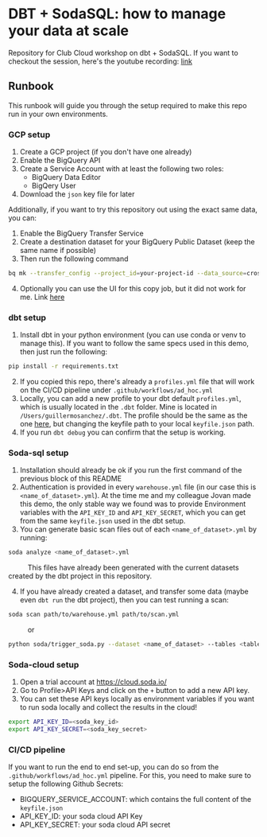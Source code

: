 # DBT + SodaSQL: how to manage your data at scale
Repository for Club Cloud workshop on dbt + SodaSQL. If you want to checkout the session, here's the youtube recording: [link](https://www.youtube.com/watch?v=_ITRXeYN9o4&list=PLC3RVtNPazW9tJfJjz20sNa3B8uzKAsAq&index=70)

## Runbook
This runbook will guide you through the setup required to make this repo run in your own environments.

### GCP setup
1. Create a GCP project (if you don't have one already)
2. Enable the BigQuery API
3. Create a Service Account with at least the following two roles:
    - BigQuery Data Editor
    - BigQery User
4. Download the `json` key file for later

Additionally, if you want to try this repository out using the exact same data, you can:
1. Enable the BigQuery Transfer Service
2. Create a destination dataset for your BigQuery Public Dataset (keep the same name if possible)
3. Then run the following command
```bash
bq mk --transfer_config --project_id=your-project-id --data_source=cross_region_copy --target_dataset=your-target-dataset --display_name='description' --params='{"source_dataset_id":"your-source-dataset","source_project_id":"your-project-id","overwrite_destination_table":"true"}'
```
4. Optionally you can use the UI for this copy job, but it did not work for me. Link [here](https://cloud.google.com/bigquery/docs/copying-datasets)

### dbt setup
1. Install dbt in your python environment (you can use conda or venv to manage this). If you want to follow the same specs used in this demo, then just run the following:
```bash
pip install -r requirements.txt
```
2. If you copied this repo, there's already a `profiles.yml` file that will work on the CI/CD pipeline under `.github/workflows/ad_hoc.yml`
3. Locally, you can add a new profile to your dbt default `profiles.yml`, which is usually located in the `.dbt` folder. Mine is located in `/Users/guillermosanchez/.dbt`. The profile should be the same as the one [here](./dbt/profiles.yml), but changing the keyfile path to your local `keyfile.json` path.
4. If you run `dbt debug` you can confirm that the setup is working.

### Soda-sql setup
1. Installation should already be ok if you run the first command of the previous block of this README
2. Authentication is provided in every `warehouse.yml` file (in our case this is `<name_of_dataset>.yml`). At the time me and my colleague Jovan made this demo, the only stable way we found was to provide Environment variables with the `API_KEY_ID` and `API_KEY_SECRET`, which you can get from the same `keyfile.json` used in the dbt setup.
3. You can generate basic scan files out of each `<name_of_dataset>.yml` by running:
```bash
soda analyze <name_of_dataset>.yml
```
&emsp;&emsp;&ensp; This files have already been generated with the current datasets created by the dbt project in this repository.<br>

4. If you have already created a dataset, and transfer some data (maybe even `dbt run` the dbt project), then you can test running a scan:
```bash
soda scan path/to/warehouse.yml path/to/scan.yml
```
&emsp;&emsp;&ensp; or
```bash
python soda/trigger_soda.py --dataset <name_of_dataset> --tables <table_names_separated_by_comma>
```

### Soda-cloud setup
1. Open a trial account at https://cloud.soda.io/
2. Go to Profile>API Keys and click on the `+` button to add a new API key.
3. You can set these API keys locally as environment variables if you want to run soda locally and collect the results in the cloud!
```bash
export API_KEY_ID=<soda_key_id>
export API_KEY_SECRET=<soda_key_secret>
```

### CI/CD pipeline
If you want to run the end to end set-up, you can do so from the `.github/workflows/ad_hoc.yml` pipeline. For this, you need to make sure to setup the following Github Secrets: 
- BIGQUERY_SERVICE_ACCOUNT: which contains the full content of the `keyfile.json`
- API_KEY_ID: your soda cloud API Key
- API_KEY_SECRET: your soda cloud API secret

